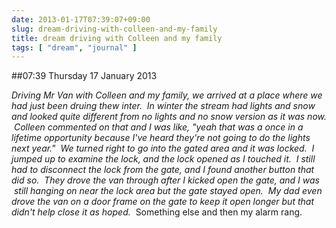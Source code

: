 ```yaml
---
date: 2013-01-17T07:39:07+09:00
slug: dream-driving-with-colleen-and-my-family
title: dream driving with Colleen and my family
tags: [ "dream", "journal" ]
---
```


##07:39 Thursday 17 January 2013

_Driving Mr Van with Colleen and my family, we arrived at a place where we had just been druing thew inter.  In winter the stream had lights and snow and looked quite different from no lights and no snow version as it was now.  Colleen commented on that and I was like, "yeah that was a once in a lifetime opportunity because I've heard they're not going to do the lights next year."  We turned right to go into the gated area and it was locked.  I jumped up to examine the lock, and the lock opened as I touched it.  I still had to disconnect the lock from the gate, and I found another button that did so.  They drove the van through after I kicked open the gate, and I was  still hanging on near the lock area but the gate stayed open.  My dad even drove the van on a door frame on the gate to keep it open longer but that didn't help close it as hoped._  Something else and then my alarm rang.
